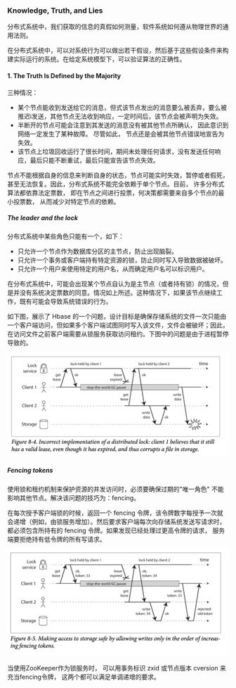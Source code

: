 ### Knowledge, Truth, and Lies
分布式系统中，我们获取的信息的真假如何测量，软件系统如何遵从物理世界的通用法则。

在分布式系统中，可以对系统行为可以做出若干假设，然后基于这些假设条件来构建实际运行的系统。在给定系统模型下，可以验证算法的正确性。

#### 1. The Truth Is Defined by the Majority
三种情况：
* 某个节点能收到发送给它的消息，但式该节点发出的消息要么被丢弃，要么被推迟i发送，其他节点无法收到响应，一定时间后，该节点会被声明为失效。
* 半断开的节点可能会注意到其发送的消息没有被其他节点所确认， 因此意识到网络一定发生了某种故障。 尽管如此， 节点还是会被其他节点错误地宣告为失效。
* 该节点上垃圾回收运行了很长时间，期间未处理任何请求，没有发送任何响应，最后只能不断重试，最后只能宣告该节点失效。

节点不能根据自身的信息来判断自身的状态，节点可能实时失效，暂停或者假死，甚至无法恢复。因此，分布式系统不能完全依赖于单个节点。目前， 许多分布式算法都依靠法定票数， 即在节点之间进行投票，何决策都需要来自多个节点的最小投票数， 从而减少对特定节点的依赖。

##### The leader and the lock
分布式系统中某些角色只能有一个，如下：
* 只允许一个节点作为数据库分区的主节点，防止出现脑裂。
* 只允许一个事务或客户端持有特定资源的锁，防止同时写入导致数据被破坏。
* 只允许一个用户来使用特定的用户名，从而确定用户名可以标识用户。

在分布式系统中，可能会出现某个节点自认为是主节点（或者持有锁）的情况，但是并没有系统决定票数的同意。情况如上所述。这种情况下，如果该节点继续工作，既有可能会导致系统错误的行为。

如下图，展示了 Hbase 的一个问题，设计目标是确保存储系统的文件一次只能由一个客户端访问，但如果多个客户端试图同时写入该文件，文件会被破坏；因此，在访问文件之前客户端需要从锁服务获取访问租约。下图中的问题是由于进程暂停导致的。

![图 1](assets/img_20230705-231528757.png)  

##### Fencing tokens
使用锁和租约机制来保护资源的并发访问时，必须要确保过期的"唯一角色" 不能影响其他节点。解决该问题的技巧为：fencing。

在每次授予客户端锁的时候，返回一个 fencing 令牌，该令牌数字每授予一次就会递增（例如，由锁服务增加）。然后要求客户端每次向存储系统发送写请求时，都必须包含所持有的 fencing 令牌。如果发现已经处理过更高令牌的请求， 服务端要拒绝持有低令牌的所有写请求。

![图 0](assets/img_20230705-231504431.png)  

当使用ZooKeeper作为锁服务时， 可以用事务标识 zxid 或节点版本 cversion 来充当fencing令牌， 这两个都可以满足单调递增的要求。

